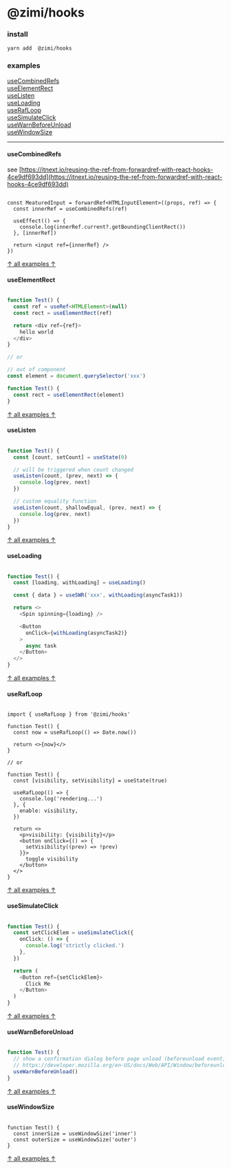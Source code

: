 # @zimi/hooks

### install
```
yarn add  @zimi/hooks
```

### examples

[useCombinedRefs](#useCombinedRefs)    
[useElementRect](#useElementRect)    
[useListen](#useListen)    
[useLoading](#useLoading)    
[useRafLoop](#useRafLoop)    
[useSimulateClick](#useSimulateClick)    
[useWarnBeforeUnload](#useWarnBeforeUnload)    
[useWindowSize](#useWindowSize)    

---

#### useCombinedRefs

see [https://itnext.io/reusing-the-ref-from-forwardref-with-react-hooks-4ce9df693dd](https://itnext.io/reusing-the-ref-from-forwardref-with-react-hooks-4ce9df693dd)

``` tsx

const MeaturedInput = forwardRef<HTMLInputElement>((props, ref) => {
  const innerRef = useCombinedRefs(ref)

  useEffect(() => {
    console.log(innerRef.current?.getBoundingClientRect())
  }, [innerRef])

  return <input ref={innerRef} />
})

```
[↑ all examples ↑](#examples)

#### useElementRect
``` ts

function Test() {
  const ref = useRef<HTMLElement>(null)
  const rect = useElementRect(ref)

  return <div ref={ref}>
    hello world
  </div>
}

// or

// out of component
const element = document.querySelector('xxx')

function Test() {
  const rect = useElementRect(element)
}

```
[↑ all examples ↑](#examples)

#### useListen
``` ts

function Test() {
  const [count, setCount] = useState(0)

  // will be triggered when count changed
  useListen(count, (prev, next) => {
    console.log(prev, next)
  })

  // custom equality function
  useListen(count, shallowEqual, (prev, next) => {
    console.log(prev, next)
  })
}

```
[↑ all examples ↑](#examples)

#### useLoading
``` ts

function Test() {
  const [loading, withLoading] = useLoading()

  const { data } = useSWR('xxx', withLoading(asyncTask1))

  return <>
    <Spin spinning={loading} />

    <Button
      onClick={withLoading(asyncTask2)}
    >
      async task
    </Button>
  </>
}


```
[↑ all examples ↑](#examples)

#### useRafLoop

``` tsx

import { useRafLoop } from '@zimi/hooks'

function Test() {
  const now = useRafLoop(() => Date.now())

  return <>{now}</>
}

// or

function Test() {
  const [visibility, setVisibility] = useState(true)

  useRafLoop(() => {
    console.log('rendering...')
  }, {
    enable: visibility,
  })

  return <>
    <p>visibility: {visibility}</p>
    <button onClick={() => {
      setVisibility((prev) => !prev)
    }}>
      toggle visibility
    </button>
  </>
}

```
[↑ all examples ↑](#examples)

#### useSimulateClick

``` ts

function Test() {
  const setClickElem = useSimulateClick({
    onClick: () => {
      console.log('strictly clicked.')
    },
  })

  return (
    <Button ref={setClickElem}>
      Click Me
    </Button>
  )
}

```
[↑ all examples ↑](#examples)

#### useWarnBeforeUnload

``` ts

function Test() {
  // show a confirmation dialog before page unload (beforeunload event, NOT component unload)
  // https://developer.mozilla.org/en-US/docs/Web/API/Window/beforeunload_event
  useWarnBeforeUnload()
}

```
[↑ all examples ↑](#examples)

#### useWindowSize
``` tsx

function Test() {
  const innerSize = useWindowSize('inner')
  const outerSize = useWindowSize('outer')
}

```
[↑ all examples ↑](#examples)
